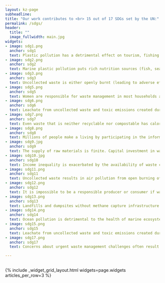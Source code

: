 ```yaml
---
layout: kz-page
subheadline:
title: "Our work contributes to <br> 15 out of 17 SDGs set by the UN:"
permalink: /sdgs/
header:
  title: ""
  image_fullwidth: main.jpg
widgets:
- image: sdg1.png
  anchor: sdg1
  text: Plastic pollution has a detrimental effect on tourism, fishing and shipping industries. Reducing the amount of pollution entering our oceans will provide direct economic benefits for local communities that depend on these industries.
- image: sdg2.png
  anchor: sdg2
  text: Marine plastic pollution puts rich nutrition sources (fish, seafood and algae) at risk, and leads to food chain contamination. Reducing the amount of pollution entering our oceans will secure safe nutrition sources for the future.
- image: sdg3.png
  anchor: sdg3
  text: Uncollected waste is either openly burnt (leading to adverse effects on air quality) or dumped (facilitating the spread of disease vectors and contagious diseases). Improving the coverage of waste collection services will lead to better physical and mental health, and reduce the prevalence of contagious diseases.
- image: sdg5.png
  anchor: sdg5
  text: Women are responsible for waste management in most households and are hence more exposed to the harmful substances released during open burning of waste. Due to the higher proportion of body fat compared to men they are also more likely to accumulate these harmful substances in larger quantities. Improving the coverage of waste collection services will reduce this inequality.
- image: sdg6.png
  anchor: sdg6
  text: Leachate from uncollected waste and toxic emissions created during open burning of waste pollute sources of drinking water (both water-bodies and ground waters). Improving the coverage of waste collection services will ensure that more people have access to safe drinking water and that agricultural produce is not contaminated through water. 
- image: sdg7.png
  anchor: sdg7
  text: Even waste that is neither recyclable nor compostable has calorific value; it can be converted into energy. Using waste as an energy resource will facilitate the shift away from more polluting fuels and produce affordable energy while reducing the environmental pollution at the same time. 
- image: sdg8.png
  anchor: sdg8
  text: Millions of people make a living by participating in the informal waste management sector. Most of them work without protective equipment, have no access to healthcare, and occasionally face hunger due to irregular income. Our vision is to make the current waste pickers the last generation of waste pickers by creating opportunities for them and their children.
- image: sdg9.jpg
  anchor: sdg9
  text: The supply of raw materials is finite. Capital investment in waste management infrastructure will increase the availability of raw (recycled) materials and affordable energy in the form of electricity and heat for local industries. 
- image: sdg10.jpg
  anchor: sdg10
  text: Income inequality is exacerbated by the availability of waste collection services. Low-income communities live in polluted environments and are exposed to toxic emissions released during open burning of waste. Improving the coverage of waste collection services will reduce this health inequality and facilitate the economic growth of low-income communities. 
- image: sdg11.png
  anchor: sdg11
  text: Uncollected waste results in air pollution from open burning of waste, the spread of infectious diseases and floods caused by clogged drainage systems. Improving the coverage of waste collection services will facilitate the sustainable development of urban and rural communities. 
- image: sdg12.png
  anchor: sdg12
  text: It is impossible to be a responsible producer or consumer if waste management services are not available. Capital investment in waste management infrastructure will facilitate the shift towards responsible product design and better waste management practices both in industry and in households. 
- image: sdg13.png
  anchor: sdg13
  text: Landfills and dumpsites without methane capture infrastructure and open burning of waste result in considerable climate impact. Capital investment in waste management infrastructure will reduce climate impact associated with waste. Combining energy recovery with carbon capture technology can result in carbon negative waste disposal methods.
- image: sdg14.png
  anchor: sdg14
  text: Ocean pollution is detrimental to the health of marine ecosystems. It harms all marine species and all species that are part of the food chains they belong to. Reducing the amount of pollution entering our oceans will be an essential part of preventing marine ecosystem collapse. 
- image: sdg15.png
  anchor: sdg15
  text: Leachate from uncollected waste and toxic emissions created during open burning of waste pollute our land. The need for more and more landfills, given the rate at which they fill up, often results in deforestation. Capital investment in waste management infrastructure will reduce environmental contamination and the rate of deforestation, as well as protect biodiversity and fertility of our land. 
- image: sdg17.png
  anchor: sdg17
  text: Concerns about urgent waste management challenges often result in blaming companies, consumers or governments. This leads to a counterproductive divide between "us" and "them". Creating collaborative solutions will allow everyone to contribute towards a better outcome for us all. More can be achieved in a no blame culture in which everyone’s contribution is truly appreciated, not merely expected. 

---
```


<br/>
{% include _widget_grid_layout.html widgets=page.widgets articles_per_row=3 %}
<!--
Reducing the amount of pollution entering our oceans 
Improving the coverage of waste collection services 
Using waste as an energy resource 
Creating waste management jobs 
Capital investment in waste management infrastructure 
Creating collaborative solutions that allow everyone to play a part
-->
